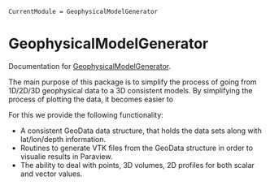 ```@meta
CurrentModule = GeophysicalModelGenerator
```

# GeophysicalModelGenerator

Documentation for [GeophysicalModelGenerator](https://github.com/JuliaGeodynamics/GeophysicalModelGenerator.jl).

The main purpose of this package is to simplify the process of going from 1D/2D/3D geophysical data to a 3D consistent models. By simplifying the process of plotting the data, it becomes easier to 

For this we provide the following functionality:
- A consistent GeoData data structure, that holds the data sets along with lat/lon/depth information. 
- Routines to generate VTK files from the GeoData structure in order to visualie results in Paraview.
- The ability to deal with points, 3D volumes, 2D profiles for both scalar and vector values.
